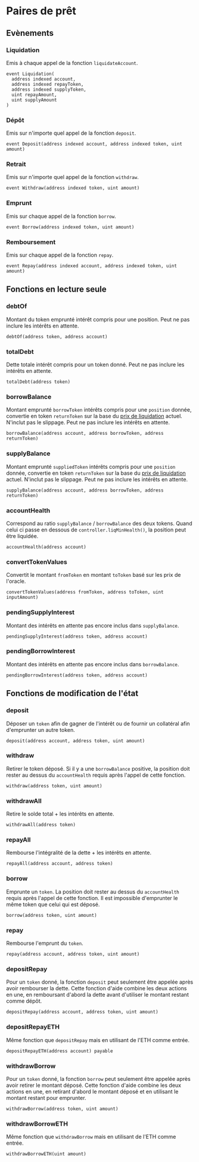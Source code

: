 # Paires de prêt

## Evènements

### Liquidation

Emis à chaque appel de la fonction `liquidateAccount`.

```text
event Liquidation(
  address indexed account,
  address indexed repayToken,
  address indexed supplyToken,
  uint repayAmount,
  uint supplyAmount
)
```

### Dépôt

Emis sur n'importe quel appel de la fonction `deposit`.

```text
event Deposit(address indexed account, address indexed token, uint amount)
```

### Retrait

Emis sur n'importe quel appel de la fonction `withdraw`.

```text
event Withdraw(address indexed token, uint amount)
```

### Emprunt

Emis sur chaque appel de la fonction `borrow`.

```text
event Borrow(address indexed token, uint amount)
```

### Remboursement

Emis sur chaque appel de la fonction `repay`.

```text
event Repay(address indexed account, address indexed token, uint amount)
```

## Fonctions en lecture seule

### debtOf

Montant du token emprunté intérêt compris pour une position. Peut ne pas inclure les intérêts en attente.

```text
debtOf(address token, address account)
```

### totalDebt

Dette totale intérêt compris pour un token donné. Peut ne pas inclure les intérêts en attente.

```text
totalDebt(address token)
```

### borrowBalance

Montant emprunté `borrowToken` intérêts compris pour une `position` donnée, convertie en token `returnToken` sur la base du [prix de liquidation]() actuel. N'inclut pas le slippage. Peut ne pas inclure les intérêts en attente.


```text
borrowBalance(address account, address borrowToken, address returnToken)
```

### supplyBalance

Montant emprunté `suppliedToken` intérêts compris pour une `position` donnée, convertie en token `returnToken` sur la base du [prix de liquidation]() actuel. N'inclut pas le slippage. Peut ne pas inclure les intérêts en attente.

```text
supplyBalance(address account, address borrowToken, address returnToken)
```

### accountHealth

Correspond au ratio `supplyBalance` / `borrowBalance` des deux tokens. Quand celui ci passe en dessous de `controller.liqMinHealth()`, la position peut être liquidée.


```text
accountHealth(address account)
```

### convertTokenValues

Convertit le montant `fromToken` en montant `toToken` basé sur les prix de l'oracle.

```text
convertTokenValues(address fromToken, address toToken, uint inputAmount)
```

### pendingSupplyInterest

Montant des intérêts en attente pas encore inclus dans `supplyBalance`.

```text
pendingSupplyInterest(address token, address account)
```

### pendingBorrowInterest

Montant des intérêts en attente pas encore inclus dans `borrowBalance`.


```text
pendingBorrowInterest(address token, address account)
```

## Fonctions de modification de l'état

### deposit

Déposer un `token` afin de gagner de l'intérêt ou de fournir un collatéral afin d'emprunter un autre token.

```text
deposit(address account, address token, uint amount)
```

### withdraw

Retirer le token déposé. Si il y a une `borrowBalance` positive, la position doit rester au dessus du `accountHealth` requis après l'appel de cette fonction.

```text
withdraw(address token, uint amount)
```

### withdrawAll

Retire le solde total + les intérêts en attente.

```text
withdrawAll(address token)
```

### repayAll

Rembourse l'intégralité de la dette + les intérêts en attente.

```text
repayAll(address account, address token)
```

### borrow

Emprunte un `token`. La position doit rester au dessus du `accountHealth` requis après l'appel de cette fonction. Il est impossible d'emprunter le même token que celui qui est déposé.

```text
borrow(address token, uint amount)
```

### repay

Rembourse l'emprunt du `token`.

```text
repay(address account, address token, uint amount)
```

### depositRepay

Pour un `token` donné, la fonction `deposit` peut seulement être appelée après avoir rembourser la dette. Cette fonction d'aide combine les deux actions en une, en remboursant d'abord la dette avant d'utiliser le montant restant comme dépôt.

```text
depositRepay(address account, address token, uint amount)
```

### depositRepayETH

Même fonction que `depositRepay` mais en utilisant de l'ETH comme entrée.

```text
depositRepayETH(address account) payable
```

### withdrawBorrow

Pour un `token` donné, la fonction `borrow` peut seulement être appelée après avoir retirer le montant déposé. Cette fonction d'aide combine les deux actions en une, en retirant d'abord le montant déposé et en utilisant le montant restant pour emprunter.

```text
withdrawBorrow(address token, uint amount)
```

### withdrawBorrowETH

Même fonction que `withdrawBorrow` mais en utilisant de l'ETH comme entrée.

```text
withdrawBorrowETH(uint amount)
```

